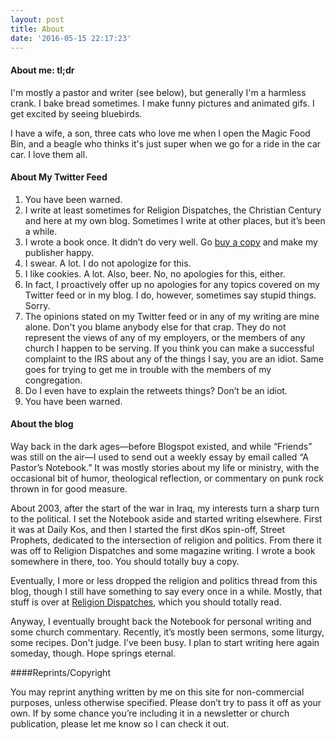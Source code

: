 ```yaml
---
layout: post
title: About
date: '2016-05-15 22:17:23'
---
```



#### About me: <span title="It means too long; didn't read">tl;dr</span>

I'm mostly a pastor and writer (see below), but generally I'm a harmless crank. I bake bread sometimes. I make funny pictures and animated gifs. I get excited by seeing bluebirds.

I have a wife, a son, three cats who love me when I open the Magic Food Bin, and a beagle who thinks it's just super when we go for a ride in the car car. I love them all.

#### About My Twitter Feed

1. You have been warned.
2. I write at least sometimes for Religion Dispatches, the Christian Century and here at my own blog. Sometimes I write at other places, but it’s been a while.
3. I wrote a book once. It didn’t do very well. Go [buy a copy](http://www.amazon.com/Changing-Script-Authentically-Progressive-Political/dp/1935439146) and make my publisher happy.
4. I swear. A lot. I do not apologize for this.
5. I like cookies. A lot. Also, beer. No, no apologies for this, either.
6. In fact, I proactively offer up no apologies for any topics covered on my Twitter feed or in my blog. I do, however, sometimes say stupid things. Sorry.
7. The opinions stated on my Twitter feed or in any of my writing are mine alone. Don't you blame anybody else for that crap. They do not represent the views of any of my employers, or the members of any church I happen to be serving. If you think you can make a successful complaint to the IRS about any of the things I say, you are an idiot. Same goes for trying to get me in trouble with the members of my congregation.
8. Do I even have to explain the retweets things? Don’t be an idiot.
9. You have been warned.

#### About the blog

Way back in the dark ages&mdash;before Blogspot existed, and while “Friends” was still on the air&mdash;I used to send out a weekly essay by email called “A Pastor’s Notebook.” It was mostly stories about my life or ministry, with the occasional bit of humor, theological reflection, or commentary on punk rock thrown in for good measure.

About 2003, after the start of the war in Iraq, my interests turn a sharp turn to the political. I set the Notebook aside and started writing elsewhere. First it was at Daily Kos, and then I started the first dKos spin-off, Street Prophets, dedicated to the intersection of religion and politics. From there it was off to Religion Dispatches and some magazine writing. I wrote a book somewhere in there, too. You should totally buy a copy.

Eventually, I more or less dropped the religion and politics thread from this blog, though I still have something to say every once in a while. Mostly, that stuff is over at [Religion Dispatches](http://religiondispatches.org), which you should totally read. 

Anyway, I eventually brought back the Notebook for personal writing and some church commentary. Recently, it’s mostly been sermons, some liturgy, some recipes. Don't judge. I’ve been busy. I plan to start writing here again someday, though. Hope springs eternal.

 

####Reprints/Copyright

You may reprint anything written by me on this site for non-commercial purposes, unless otherwise specified. Please don’t try to pass it off as your own. If by some chance you’re including it in a newsletter or church publication, please let me know so I can check it out.
